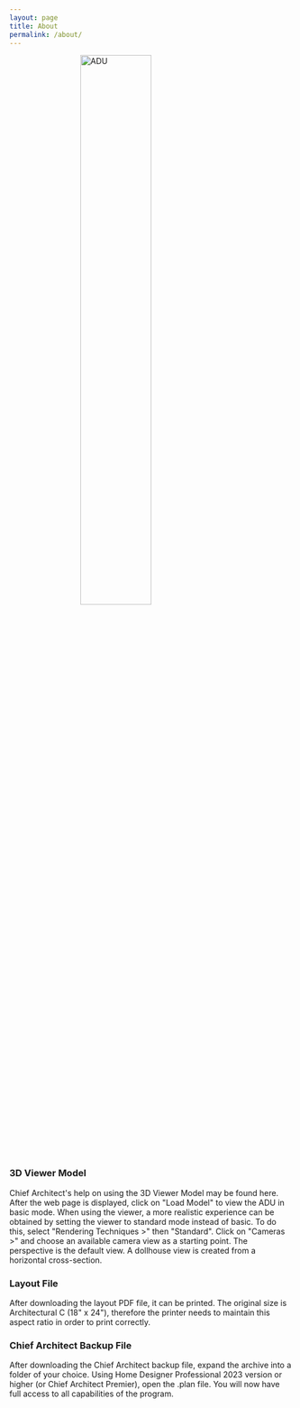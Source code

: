 ```yaml
---
layout: page
title: About
permalink: /about/
---
```

<img src="../resources/images/ADU.jpg" alt="ADU" style="width:50%; display: block; margin-left: auto; margin-right: auto;"> 

<h3>3D Viewer Model</h3>
Chief Architect's help on using the 3D Viewer Model may be found here. After the web page is displayed, click on "Load Model" to view the ADU in basic mode. When using the viewer, a more realistic experience can be obtained by setting the viewer to standard mode instead of basic. To do this, select "Rendering Techniques >" then "Standard".  Click on "Cameras >" and choose an available camera view as a starting point. The perspective is the default view. A dollhouse view is created from a horizontal cross-section.

<h3>Layout File</h3>
After downloading the layout PDF file, it can be printed. The original size is Architectural C (18" x 24"), therefore the printer needs to maintain this aspect ratio in order to print correctly.

<h3>Chief Architect Backup File</h3>
After downloading the Chief Architect backup file, expand the archive into a folder of your choice. Using Home Designer Professional 2023 version or higher (or Chief Architect Premier), open the .plan file. You will now have full access to all capabilities of the program.



